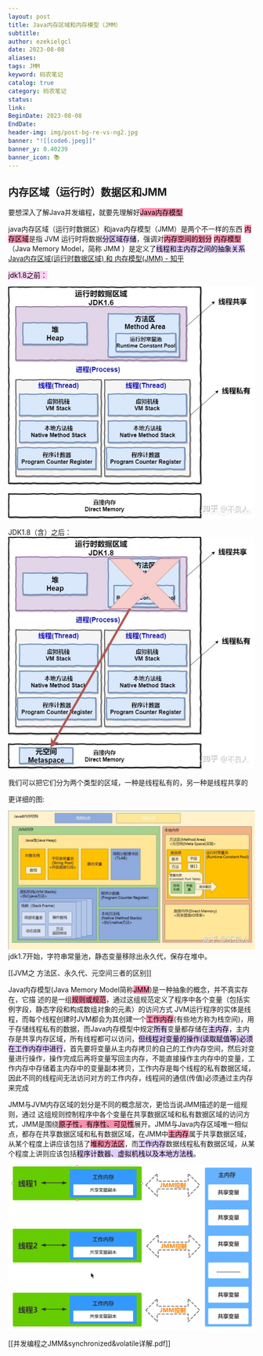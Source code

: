 ```yaml
---
layout: post
title: Java内存区域和内存模型（JMM）
subtitle: 
author: ezekielgcl
date: 2023-08-08
aliases: 
tags: JMM
keyword: 码农笔记
catalog: true
category: 码农笔记
status: 
link: 
BeginDate: 2023-08-08
EndDate: 
header-img: img/post-bg-re-vs-ng2.jpg
banner: "![[code6.jpeg]]"
banner_y: 0.40239
banner_icon: 📚
---
```




## 内存区域（运行时）数据区和JMM

要想深入了解Java并发编程，就要先理解好<mark style="background: #FF5582A6;">Java内存模型</mark>


java内存区域（运行时数据区）和java内存模型（JMM）是两个不一样的东西
<mark style="background: #FF5582A6;">内存区域</mark>是指 JVM 运行时将数据<mark style="background: #D2B3FFA6;">分区域存储</mark>，强调对<mark style="background: #FF5582A6;">内存空间的划分</mark>
<mark style="background: #FF5582A6;">内存模型</mark>（Java Memory Model，简称 JMM ）是定义了<mark style="background: #D2B3FFA6;">线程和主内存之间的抽象关系</mark>
[Java内存区域(运行时数据区域) 和 内存模型(JMM) - 知乎](https://zhuanlan.zhihu.com/p/434541309)


<mark style="background: #FFB8EBA6;">jdk1.8之前：</mark>

![image.png](https://raw.githubusercontent.com/guchaolong/articleImgs/master/20230808035240.png)


JDK1.8（含）之后：
![image.png](https://raw.githubusercontent.com/guchaolong/articleImgs/master/20230808035349.png)

我们可以把它们分为两个类型的区域，一种是线程私有的，另一种是线程共享的

更详细的图:

![image.png](https://raw.githubusercontent.com/guchaolong/articleImgs/master/20230808035426.png)
jdk1.7开始，字符串常量池，静态变量移除出永久代，保存在堆中。




[[JVM之 方法区、永久代、元空间三者的区别]]





Java内存模型(Java Memory Model简称<mark style="background: #FF5582A6;">JMM</mark>)是一种抽象的概念，并不真实存在，它描
述的是一组<mark style="background: #FF5582A6;">规则或规范</mark>，通过这组规范定义了程序中各个变量（包括实例字段，静态字段和构成数组对象的元素）的访问方式
JVM运行程序的实体是线程，而每个线程创建时JVM都会为其创建一个<mark style="background: #FF5582A6;">工作内存</mark>(有些地方称为栈空间)，用于存储线程私有的数据，而Java内存模型中规定<mark style="background: #D2B3FFA6;">所有</mark>变<mark style="background: #FF5582A6;"></mark>量都存储在<mark style="background: #D2B3FFA6;">主内存</mark>，主内存是共享内存区域，所有线程都可以访问，<mark style="background: #D2B3FFA6;">但线程对变量的操作(读取赋值等)必须在工作内存中进行</mark>，首先要将变量从主内存拷贝的自己的工作内存空间，然后对变量进行操作，操作完成后再将变量写回主内存，不能直接操作主内存中的变量，工作内存中存储着主内存中的变量副本拷贝，工作内存是每个线程的私有数据区域，因此不同的线程间无法访问对方的工作内存，线程间的通信(传值)必须通过主内存来完成

JMM与JVM内存区域的划分是不同的概念层次，更恰当说JMM描述的是一组规则，通过
这组规则控制程序中各个变量在共享数据区域和私有数据区域的访问方式，JMM是围绕<mark style="background: #FF5582A6;">原子性，有序性、可见性</mark>展开。JMM与Java内存区域唯一相似点，都存在共享数据区域和私有数据区域，在JMM中<mark style="background: #FF5582A6;">主内存</mark>属于共享数据区域，从某个程度上讲应该包括了<mark style="background: #FF5582A6;">堆和方法区</mark>，而<mark style="background: #D2B3FFA6;">工作内存</mark>数据线程私有数据区域，从某个程度上讲则应该包括<mark style="background: #D2B3FFA6;">程序计数器、虚拟机栈以及本地方法栈</mark>。

![image.png](https://raw.githubusercontent.com/guchaolong/articleImgs/master/20230808063516.png)

[[并发编程之JMM&synchronized&volatile详解.pdf]]







